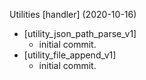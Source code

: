 Utilities [handler] (2020-10-16)
* [utility_json_path_parse_v1]
    * initial commit.
* [utility_file_append_v1]
    * initial commit.